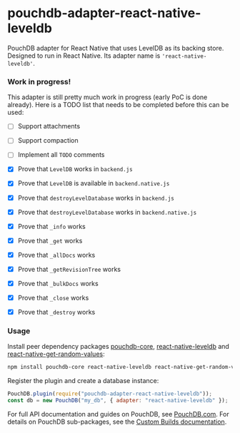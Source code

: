pouchdb-adapter-react-native-leveldb
======

PouchDB adapter for React Native that uses LevelDB as its backing store. Designed to run in React Native. Its adapter name is `'react-native-leveldb'`.


### Work in progress!

This adapter is still pretty much work in progress (early PoC is done already). Here is a TODO list that needs to be completed before this can be used:

- [ ] Support attachments
- [ ] Support compaction
- [ ] Implement all `TODO` comments
- [x] Prove that `LevelDB` works in `backend.js`
- [x] Prove that `LevelDB` is available in `backend.native.js`
- [x] Prove that `destroyLevelDatabase` works in `backend.js`
- [x] Prove that `destroyLevelDatabase` works in `backend.native.js`
- [x] Prove that `_info` works
- [x] Prove that `_get` works
- [x] Prove that `_allDocs` works
- [x] Prove that `_getRevisionTree` works
- [x] Prove that `_bulkDocs` works
- [x] Prove that `_close` works
- [x] Prove that `_destroy` works


### Usage

Install peer dependency packages [pouchdb-core](https://www.npmjs.com/package/pouchdb-core), [react-native-leveldb](https://www.npmjs.com/package/react-native-leveldb) and [react-native-get-random-values](https://www.npmjs.com/package/react-native-get-random-values):

```bash
npm install pouchdb-core react-native-leveldb react-native-get-random-values --save
```

Register the plugin and create a database instance:

```js
PouchDB.plugin(require("pouchdb-adapter-react-native-leveldb"));
const db = new PouchDB("my_db", { adapter: "react-native-leveldb" });
```

For full API documentation and guides on PouchDB, see [PouchDB.com](http://pouchdb.com/). For details on PouchDB sub-packages, see the [Custom Builds documentation](http://pouchdb.com/custom.html).
